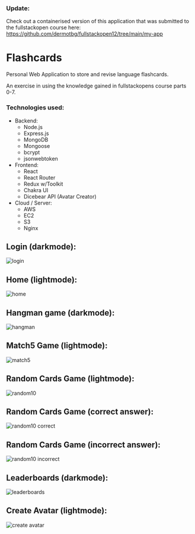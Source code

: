 ### Update:
Check out a containerised version of this application that was submitted to the fullstackopen course here: 
https://github.com/dermotbg/fullstackopen12/tree/main/my-app


# Flashcards
Personal Web Application to store and revise language flashcards. 

An exercise in using the knowledge gained in fullstackopens course parts 0-7.

### Technologies used:
- Backend:
    - Node.js
    - Express.js
    - MongoDB
    - Mongoose
    - bcrypt
    - jsonwebtoken
- Frontend:
    - React
    - React Router
    - Redux w/Toolkit
    - Chakra UI
    - Dicebear API (Avatar Creator)
- Cloud / Server: 
    - AWS
    - EC2
    - S3
    - Nginx

## Login (darkmode):
![login](https://github.com/dermotbg/flashcards/assets/123154617/a6a8df2b-8000-4df9-ab17-3bfc05f971dc)

## Home (lightmode):
![home](https://github.com/dermotbg/flashcards/assets/123154617/6767c92e-46d7-4726-ac3b-6a86c22652ac)

## Hangman game (darkmode):
![hangman](https://github.com/dermotbg/flashcards/assets/123154617/1ce36644-d9c4-4f55-841d-fa4403d9b50d)

## Match5 Game (lightmode):
![match5](https://github.com/dermotbg/flashcards/assets/123154617/b57634e8-755b-4d86-896f-2734b89cc728)

## Random Cards Game (lightmode):
![random10](https://github.com/dermotbg/flashcards/assets/123154617/5f4b4327-56f7-417f-84d4-10d3bdf744b2)

## Random Cards Game (correct answer):
![random10 correct](https://github.com/dermotbg/flashcards/assets/123154617/01ba4f55-946f-4bf4-90fe-d070f5f4c40b)

## Random Cards Game (incorrect answer):
![random10 incorrect](https://github.com/dermotbg/flashcards/assets/123154617/7acf5882-24f3-40a7-bf7b-81d4470231cb)

## Leaderboards (darkmode):
![leaderboards](https://github.com/dermotbg/flashcards/assets/123154617/c94d28a2-662c-46ff-b782-39b188553bbf)

## Create Avatar (lightmode):
![create avatar](https://github.com/dermotbg/flashcards/assets/123154617/39717bd3-b5e6-4df4-ba07-f7e6b4cec8ea)
